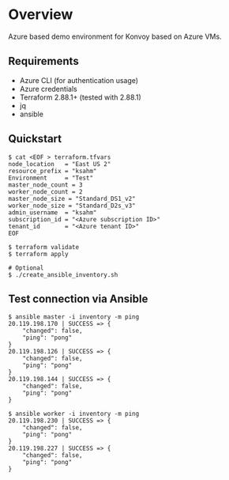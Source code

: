 # Overview

Azure based demo environment for Konvoy based on Azure VMs.

## Requirements
- Azure CLI (for authentication usage)
- Azure credentials
- Terraform 2.88.1+ (tested with 2.88.1)
- jq
- ansible 

## Quickstart
````
$ cat <EOF > terraform.tfvars
node_location   = "East US 2"
resource_prefix = "ksahm"
Environment     = "Test"
master_node_count = 3
worker_node_count = 2
master_node_size = "Standard_DS1_v2"
worker_node_size = "Standard_D2s_v3"
admin_username  = "ksahm"
subscription_id = "<Azure subscription ID>"
tenant_id       = "<Azure tenant ID>"
EOF

$ terraform validate
$ terraform apply

# Optional
$ ./create_ansible_inventory.sh
````

## Test connection via Ansible
````
$ ansible master -i inventory -m ping
20.119.198.170 | SUCCESS => {
    "changed": false,
    "ping": "pong"
}
20.119.198.126 | SUCCESS => {
    "changed": false,
    "ping": "pong"
}
20.119.198.144 | SUCCESS => {
    "changed": false,
    "ping": "pong"
}

$ ansible worker -i inventory -m ping
20.119.198.230 | SUCCESS => {
    "changed": false,
    "ping": "pong"
}
20.119.198.227 | SUCCESS => {
    "changed": false,
    "ping": "pong"
}
````